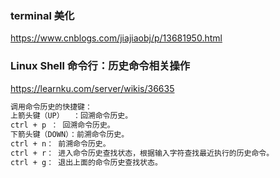 ### terminal 美化
https://www.cnblogs.com/jiajiaobj/p/13681950.html

### Linux Shell 命令行：历史命令相关操作
https://learnku.com/server/wikis/36635

```bash
调用命令历史的快捷键：
上箭头键（UP）  ：回溯命令历史。
ctrl + p ： 回溯命令历史。
下箭头键（DOWN）：前溯命令历史。
ctrl + n： 前溯命令历史。
ctrl + r： 进入命令历史查找状态，根据输入字符查找最近执行的历史命令。
ctrl + g： 退出上面的命令历史查找状态。
```

###

